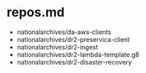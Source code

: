 # repos.md
- nationalarchives/da-aws-clients
- nationalarchives/dr2-preservica-client
- nationalarchives/dr2-ingest
- nationalarchives/dr2-lambda-template.g8
- nationalarchives/dr2-disaster-recovery
